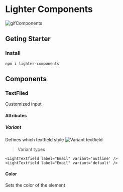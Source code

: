 # Lighter Components

![gifComponents](https://user-images.githubusercontent.com/47366440/218289451-86f039e7-f7ac-4874-8c9e-cd52962b342e.gif)

## Geting Starter
### Install
```
npm i lighter-components
```

## Components

### TextFiled
Customized input

#### Attributes

##### Variant
Defines which textfield style
![Variant textfield](https://user-images.githubusercontent.com/47366440/218289818-b53506fe-6a03-4b7a-9d0a-e656cc81773d.png)

> Variant types

```
<LightTextfield label="Email" variant='outline' /> 
<LightTextfield label="Email" variant='default' />
```

#### Color
Sets the color of the element
